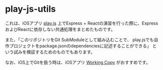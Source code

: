 # play-js-utils

これは、iOSアプリ
[play.js](https://apps.apple.com/jp/app/play-js-javascript-ide/id1423330822)
上でExpress + Reactの演習を行った際に、ExpressおよびReactに依存しない共通処理をまとめたものです。

また、「このリポジトリをGit SubModuleとして組み込むことで、
play.jsでも自作プロジェクトをpackage.jsonのdependenciesに記述することができる」
という試みを検証するためのものでもあります。

なお、iOS上でGitを扱う時は、iOSアプリ
[Working Copy](https://apps.apple.com/jp/app/working-copy-git-client/id896694807)
がおすすめです。
